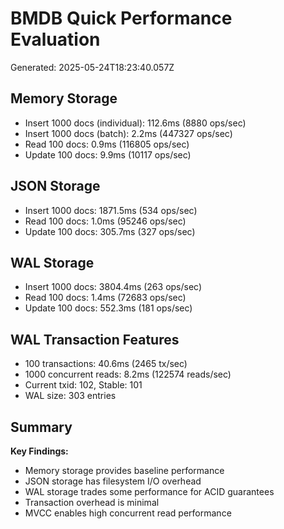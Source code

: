 # BMDB Quick Performance Evaluation

Generated: 2025-05-24T18:23:40.057Z

## Memory Storage
- Insert 1000 docs (individual): 112.6ms (8880 ops/sec)
- Insert 1000 docs (batch): 2.2ms (447327 ops/sec)
- Read 100 docs: 0.9ms (116805 ops/sec)
- Update 100 docs: 9.9ms (10117 ops/sec)

## JSON Storage
- Insert 1000 docs: 1871.5ms (534 ops/sec)
- Read 100 docs: 1.0ms (95246 ops/sec)
- Update 100 docs: 305.7ms (327 ops/sec)

## WAL Storage
- Insert 1000 docs: 3804.4ms (263 ops/sec)
- Read 100 docs: 1.4ms (72683 ops/sec)
- Update 100 docs: 552.3ms (181 ops/sec)

## WAL Transaction Features
- 100 transactions: 40.6ms (2465 tx/sec)
- 1000 concurrent reads: 8.2ms (122574 reads/sec)
- Current txid: 102, Stable: 101
- WAL size: 303 entries

## Summary

**Key Findings:**
- Memory storage provides baseline performance
- JSON storage has filesystem I/O overhead
- WAL storage trades some performance for ACID guarantees
- Transaction overhead is minimal
- MVCC enables high concurrent read performance